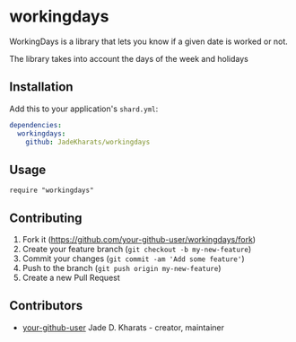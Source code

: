 # workingdays

WorkingDays is a library that lets you know if a given date is worked or not.

The library takes into account the days of the week and holidays

## Installation

Add this to your application's `shard.yml`:

```yaml
dependencies:
  workingdays:
    github: JadeKharats/workingdays
```

## Usage

```crystal
require "workingdays"
```

## Contributing

1. Fork it (<https://github.com/your-github-user/workingdays/fork>)
2. Create your feature branch (`git checkout -b my-new-feature`)
3. Commit your changes (`git commit -am 'Add some feature'`)
4. Push to the branch (`git push origin my-new-feature`)
5. Create a new Pull Request

## Contributors

- [your-github-user](https://github.com/your-github-user) Jade D. Kharats - creator, maintainer
